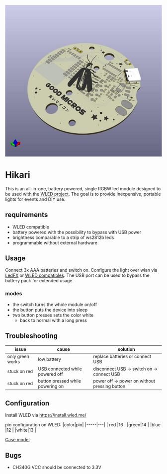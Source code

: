 ![badge](output/hikari.jpg)

# Hikari
This is an all-in-one, battery powered, single RGBW led module designed to be used with the [WLED project](https://wled.me).
The goal is to provide inexpensive, portable lights for events and DIY use.

## requirements

* WLED compatible
* battery powered with the possibility to bypass with USB power
* brightness comparable to a strip of ws2812b leds
* programmable without external hardware

## Usage
Connect 3x AAA batteries and switch on. Configure the light over wlan via [LedFX](https://www.ledfx.app/) or [WLED compatibles](https://github.com/Aircoookie/WLED#-supported-light-control-interfaces).
The USB port can be used to bypass the battery pack for extended usage.

### modes  
* the switch turns the whole module on/off
* the button puts the device into sleep
* two button presses sets the color white
    * back to normal with a long press

## Troubleshooting
|issue|cause|solution|
|-----|-----|--------|
|only green works| low battery| replace batteries or connect USB|
|stuck on red| USB connected while powered off| disconnect USB -> switch on -> connect USB|
|stuck on red| button pressed while powering on| power off -> power on without pressing button|

## Configuration
Install WLED via https://install.wled.me/  

pin configuration on WLED:
|color|pin|
|-----|---|
| red |16 |
|green|14 |
|blue |12 |
|white|13 |

[Case model](https://cad.onshape.com/documents/9da918a63413a7b839d4e473/w/a43791fa43f813add74c9832/e/dfbc73c4b037cd1ff73a47b7)

## Bugs
* CH340G VCC should be connected to 3.3V
